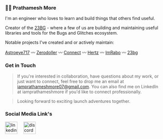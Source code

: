 
<h3>🧑‍🚀 Prathamesh More</h3>

I'm an engineer who loves to learn and build things that others find useful.

Creator of the [23BG](https://github.com/23bg) - where a few of us are building and maintaining useful libraries and tools for the Bugs and Glitches ecosystem. 

Notable projects I've created and or actively maintain:

[Astroeye717](https://github.com/Astroeye717) 〰 [Zerodoller](https://github.com/Zerodoller) 〰 [Connect](https://github.com/svecosystem/formsnap) 〰 [Hertz](https://github.com/iamprathameshmore/Hertz) 〰 [ImRabo](https://github.com/imrabo) 〰 [23bg](https://github.com/23bg)

<h3>Get in Touch</h3>

> If you're interested in collaboration, have questions about my work, or just want to connect, feel free to drop me an email at iamprathameshmore07@gmail.com. You can also find me on LinkedIn at iamprathameshmore if you'd like to connect professionally.

> Looking forward to exciting launch adventures together.


<h3>Social Media Link's</h3>

<div align="left">
  <a href='https://www.linkedin.com/in/iamprathameshmore/'><img src="https://cdn.jsdelivr.net/gh/devicons/devicon/icons/linkedin/linkedin-original.svg" height="40" alt="linkedin logo"  /></a>
  <img width="12" />
<!--   <img src="https://cdn.simpleicons.org/discord/5865F2" height="40" alt="discord logo"  /> -->
  <a href='https://discord.gg/jxuDXhpQ'><img src="https://cdn.simpleicons.org/discord/5865F2" height="40" alt="discord logo" /></a>
</div>
